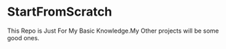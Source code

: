 # StartFromScratch
This Repo is Just For My Basic Knowledge.My Other projects will be some good ones.
